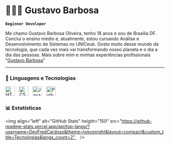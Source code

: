 # 👨🏽‍💻 Gustavo Barbosa

**`Beginner Developer`**

Me chamo Gustavo Barbosa Oliveira, tenho 18 anos e sou de Brasília DF. Concluí o ensino médio e, atualmente, estou cursando Análise e Desenvolvimento de Sistemas no UNICeub. Gosto muito desse mundo da tecnologia, que cada vez mais vai transformando nosso planeta e o dia a dia das pessoas. Mais sobre mim e minhas experiências profissionais "[Gustavo Barbosa](www.linkedin.com/in/gustavo-barbosa-oliveira-436b25351)"

---

### 🤖 Linguagens e Tecnologias

<img 
    align="left" 
    alt="HTML"
    title="HTML" 
    width="30px" 
    style="padding-right: 10px;" 
    src="https://cdn.jsdelivr.net/gh/devicons/devicon@latest/icons/html5/html5-original.svg" 
/>
<img 
    align="left" 
    alt="CSS" 
    title="CSS"
    width="30px" 
    style="padding-right: 10px;" 
    src="https://cdn.jsdelivr.net/gh/devicons/devicon@latest/icons/css3/css3-original.svg" 
/>
<img 
    align="left" 
    alt="JavaScript" 
    title="JavaScript"
    width="30px" 
    style="padding-right: 10px;" 
    src="https://cdn.jsdelivr.net/gh/devicons/devicon@latest/icons/javascript/javascript-original.svg" 
/>

<img 
    align="left" 
    alt="Python" 
    title="Python"
    width="30px" 
    style="padding-right: 10px;" 
    src="https://cdn.jsdelivr.net/gh/devicons/devicon@latest/icons/python/python-original.svg" 
/>

<br/>
<br/>

### 📊 Estatísticas


<img 
      align="left" 
      alt="GitHub Stats" 
      height="150" 
      src="https://github-readme-stats.vercel.app/api/top-langs/?username=DevFredCardoso&theme=tokyonight&layout=compact&custom_title=Tecnologias&langs_count=2" 
  />

</p>
